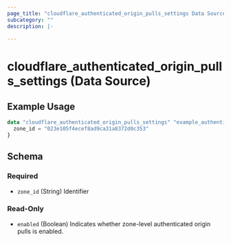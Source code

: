 ```yaml
---
page_title: "cloudflare_authenticated_origin_pulls_settings Data Source - Cloudflare"
subcategory: ""
description: |-
  
---
```


# cloudflare_authenticated_origin_pulls_settings (Data Source)



## Example Usage

```terraform
data "cloudflare_authenticated_origin_pulls_settings" "example_authenticated_origin_pulls_settings" {
  zone_id = "023e105f4ecef8ad9ca31a8372d0c353"
}
```

<!-- schema generated by tfplugindocs -->
## Schema

### Required

- `zone_id` (String) Identifier

### Read-Only

- `enabled` (Boolean) Indicates whether zone-level authenticated origin pulls is enabled.


